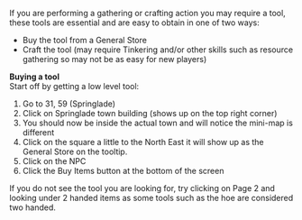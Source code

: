 If you are performing a gathering or crafting action you may require a tool, these tools are essential and are easy to obtain in one of two ways:

*   Buy the tool from a General Store
*   Craft the tool (may require Tinkering and/or other skills such as resource gathering so may not be as easy for new players)

**Buying a tool**  
Start off by getting a low level tool:

1.  Go to 31, 59 (Springlade)
2.  Click on Springlade town building (shows up on the top right corner)
3.  You should now be inside the actual town and will notice the mini-map is different
4.  Click on the square a little to the North East it will show up as the General Store on the tooltip.
5.  Click on the NPC
6.  Click the Buy Items button at the bottom of the screen

If you do not see the tool you are looking for, try clicking on Page 2 and looking under 2 handed items as some tools such as the hoe are considered two handed.
